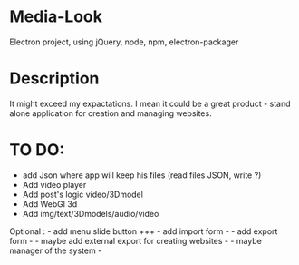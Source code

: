 # Media-Look
Electron project, using jQuery, node, npm, electron-packager

# Description
It might exceed my expactations.
I mean it could be a great product - stand alone application for creation and managing websites.

# TO DO:
 - add Json where app will keep his files (read files JSON, write ?)
 - Add video player
 - Add post's logic video/3Dmodel
 - Add WebGl 3d
 - Add img/text/3Dmodels/audio/video

 Optional :
 	 - add menu slide button +++
	 - add import form -
  	 - add export form -
 	 - maybe add external export for creating websites -
  	 - maybe manager of the system -


